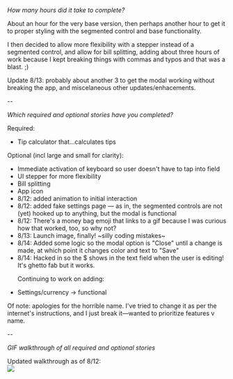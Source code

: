 <i>How many hours did it take to complete?</i>

About an hour for the very base version, then perhaps another hour to get it to proper styling with the segmented control and base functionality.

I then decided to allow more flexibility with a stepper instead of a segmented control, and allow for bill splitting, adding about three hours of work because I kept breaking things with commas and typos and that was a blast. ;)

Update 8/13: probably about another 3 to get the modal working without breaking the app, and miscelaneous other updates/enhacements.

--

<i>Which required and optional stories have you completed?</i>

Required:
<ul><li>Tip calculator that...calculates tips</li></ul>

Optional (incl large and small for clarity):
<ul><li>Immediate activation of keyboard so user doesn't have to tap into field</li>
<li>UI stepper for more flexibility</li>
<li>Bill splitting</li>
<li>App icon</li>
<li>8/12: added animation to initial interaction</li>
<li>8/12: added fake settings page — as in, the segmented controls are not (yet) hooked up to anything, but the modal is functional</li>
<li>8/12: There's a money bag emoji that links to a gif because I was curious how that worked, too, so why not?</li>
<li>8/13: Launch image, finally! ~silly coding mistakes~</li>
<li>8/14: Added some logic so the modal option is "Close" until a change is made, at which point it changes color and text to "Save"</li>
<li>8/14: Hacked in so the $ shows in the text field when the user is editing! It's ghetto fab but it works.</li>

Continuing to work on adding:
<li>Settings/currency -> functional</li>
</ul>

Of note: apologies for the horrible name. I've tried to change it as per the internet's instructions, and I just break it—wanted to prioritize features v name.


--

<i>GIF walkthrough of all required and optional stories</i>

Updated walkthrough as of 8/12:<br/>
<img src="http://i.imgur.com/Xe093NL.gif">


